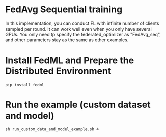 # FedAvg Sequential training

In this implementation, you can conduct FL with infinite number of clients sampled per round. It can work well even when you only have several GPUs. You only need tp specify the federated_optimizer as "FedAvg_seq", and other parameters stay as the same as other examples.



# Install FedML and Prepare the Distributed Environment
```
pip install fedml
```

# Run the example (custom dataset and model)
```
sh run_custom_data_and_model_example.sh 4
```






